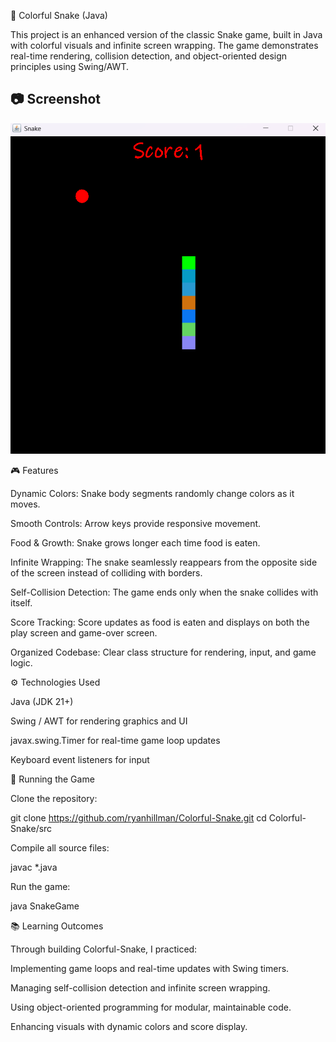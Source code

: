 🐍 Colorful Snake (Java)

This project is an enhanced version of the classic Snake game, built in Java with colorful visuals and infinite screen wrapping. The game demonstrates real-time rendering, collision detection, and object-oriented design principles using Swing/AWT.

## 📷 Screenshot
![Colorful Snake Screenshot](screenshot.png)

🎮 Features

Dynamic Colors: Snake body segments randomly change colors as it moves.

Smooth Controls: Arrow keys provide responsive movement.

Food & Growth: Snake grows longer each time food is eaten.

Infinite Wrapping: The snake seamlessly reappears from the opposite side of the screen instead of colliding with borders.

Self-Collision Detection: The game ends only when the snake collides with itself.

Score Tracking: Score updates as food is eaten and displays on both the play screen and game-over screen.

Organized Codebase: Clear class structure for rendering, input, and game logic.

⚙️ Technologies Used

Java (JDK 21+)

Swing / AWT for rendering graphics and UI

javax.swing.Timer for real-time game loop updates

Keyboard event listeners for input

🚀 Running the Game

Clone the repository:

git clone https://github.com/ryanhillman/Colorful-Snake.git
cd Colorful-Snake/src


Compile all source files:

javac *.java


Run the game:

java SnakeGame

📚 Learning Outcomes

Through building Colorful-Snake, I practiced:

Implementing game loops and real-time updates with Swing timers.

Managing self-collision detection and infinite screen wrapping.

Using object-oriented programming for modular, maintainable code.

Enhancing visuals with dynamic colors and score display.
